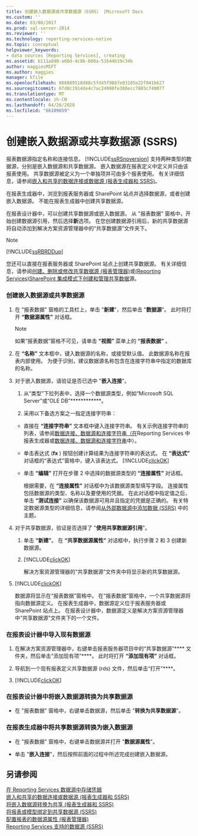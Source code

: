 ```yaml
---
title: 创建嵌入数据源或共享数据源（SSRS） |Microsoft Docs
ms.custom: ''
ms.date: 03/08/2017
ms.prod: sql-server-2014
ms.reviewer: ''
ms.technology: reporting-services-native
ms.topic: conceptual
helpviewer_keywords:
- data sources [Reporting Services], creating
ms.assetid: b111a8d0-a60d-4c8b-b00a-51644b19c34b
author: maggiesMSFT
ms.author: maggies
manager: kfile
ms.openlocfilehash: 088889518d88c5fd45f988fe03185e22f041b627
ms.sourcegitcommit: 6fd8c1914de4c7ac24900fe388ecc7883c740077
ms.translationtype: MT
ms.contentlocale: zh-CN
ms.lasthandoff: 04/26/2020
ms.locfileid: "66109659"
---
```

# <a name="create-an-embedded-or-shared-data-source-ssrs"></a>创建嵌入数据源或共享数据源 (SSRS)
  报表数据源指定名称和连接信息。 [!INCLUDE[ssRSnoversion](../includes/ssrsnoversion-md.md)] 支持两种类型的数据源，分别是嵌入数据源和共享数据源。 嵌入数据源在报表定义中定义并只由该报表使用。 共享数据源被定义为一个单独项并可由多个报表使用。 有关详细信息，请参阅[嵌入和共享的数据连接或数据源 &#40;报表生成器和 SSRS&#41;](../../2014/reporting-services/embedded-and-shared-data-connections-or-data-sources-report-builder-and-ssrs.md)。  
  
 在报表生成器中，浏览到报表服务器或 SharePoint 站点并选择数据源，或者创建嵌入数据源。 不能在报表生成器中创建共享数据源。  
  
 在报表设计器中，可以创建共享数据源或嵌入数据源。 从 "报表数据" 窗格中，开始创建数据源引用，然后选择**新**选项。 在您创建数据源引用后，新的共享数据源将自动添加到解决方案资源管理器中的“共享数据源”文件夹下。  
  
> [!NOTE]  
>  [!INCLUDE[ssRBRDDup](../includes/ssrbrddup-md.md)]  
  
 您还可以直接在报表服务器或 SharePoint 站点上创建共享数据源。 有关详细信息，请参阅[创建、删除或修改共享数据源 &#40;报表管理器&#41;](../../2014/reporting-services/create-delete-or-modify-a-shared-data-source-report-manager.md)或[&#40;Reporting Services&#41;SharePoint 集成模式下创建和管理共享数据](../../2014/reporting-services/create-manage-shared-data-sources-reporting-services-sharepoint-integrated-mode.md)源。  
  
### <a name="to-create-an-embedded-or-shared-data-source"></a>创建嵌入数据源或共享数据源  
  
1.  在 "报表数据" 窗格的工具栏上，单击 "**新建**"，然后单击 "**数据源**"。 此时将打开 **“数据源属性”** 对话框。  
  
    > [!NOTE]  
    >   如果“报表数据”窗格不可见，请单击 **“视图”** 菜单上的 **“报表数据”** 。  
  
2.  在 **“名称”** 文本框中，键入数据源的名称，或接受默认值。 此数据源名称在报表内部使用。 为便于识别，建议数据源名称包含在连接字符串中指定的数据库的名称。  
  
3.  对于嵌入数据源，请验证是否已选中 "**嵌入连接**"。  
  
    1.  从“类型”下拉列表中，选择一个数据源类型，例如“Microsoft SQL Server”或“OLE DB”************。  
  
    2.  采用以下备选方案之一指定连接字符串：  
  
    -   直接在 **“连接字符串”** 文本框中键入连接字符串。 有关示例连接字符串的列表，请参阅[数据连接、数据源和连接字符串（在](../../2014/reporting-services/data-connections-data-sources-and-connection-strings-in-report-builder.md)Reporting Services 中报表生成器或[数据连接、数据源和连接字符串](../../2014/reporting-services/data-connections-data-sources-and-connection-strings-in-reporting-services.md)中）。  
  
    -   单击表达式 (**fx** ) 按钮创建计算结果为连接字符串的表达式。 在 **“表达式”** 对话框的“表达式”窗格中，键入该表达式。 [!INCLUDE[clickOK](../includes/clickok-md.md)]  
  
    -   单击 **“编辑”** 打开在步骤 2 中选择的数据源类型的 **“连接属性”** 对话框。  
  
         根据需要，在 **“连接属性”** 对话框中为该数据源类型填写字段。 连接属性包括数据源的类型、名称以及要使用的凭据。 在此对话框中指定值之后，单击 **“测试连接”** 以确保该数据源可用并且指定的凭据是正确的。 有关特定数据源类型的详细信息，请参阅[从外部数据源中添加数据 (SSRS)](report-data/add-data-from-external-data-sources-ssrs.md) 中的主题。  
  
4.  对于共享数据源，验证是否选择了 "**使用共享数据源引用**"。  
  
    1.  单击 **“新建”**。 在 **“共享数据源属性”** 对话框中，执行步骤 2 和 3 创建新数据源。  
  
    2.  [!INCLUDE[clickOK](../includes/clickok-md.md)]  
  
         解决方案资源管理器的“共享数据源”文件夹中将显示新的共享数据源。  
  
5.  [!INCLUDE[clickOK](../includes/clickok-md.md)]  
  
     数据源将显示在“报表数据”窗格中。 在“报表数据”窗格中，一个共享数据源将指向数据源定义。 在报表生成器中，数据源定义位于报表服务器或 SharePoint 站点上。 在报表设计器中，数据源定义是解决方案资源管理器中“共享数据源”文件夹下的一个文件。  
  
### <a name="to-import-an-existing-data-source-in-report-designer"></a>在报表设计器中导入现有数据源  
  
1.  在解决方案资源管理器中，右键单击报表服务器项目中的“共享数据源”**** 文件夹，然后单击“添加现有项”****。 此时将打开 **“添加现有项”** 对话框。  
  
2.  导航到一个现有报表定义共享数据源 (rds) 文件，然后单击“打开”****。  
  
3.  [!INCLUDE[clickOK](../includes/clickok-md.md)]  
  
### <a name="to-convert-an-embedded-data-source-to-a-shared-data-source-in-report-designer"></a>在报表设计器中将嵌入数据源转换为共享数据源  
  
-   在 "报表数据" 窗格中，右键单击数据源，然后单击 "**转换为共享数据源**"。  
  
### <a name="to-convert-a-shared-data-source-to-an-embedded-data-source-in-report-builder"></a>在报表生成器中将共享数据源转换为嵌入数据源  
  
-   在 "报表数据" 窗格中，右键单击数据源并打开 "**数据源属性**"。  
  
-   单击 "**嵌入连接**"，然后按照前面的过程中所述完成创建嵌入数据源。  
  
## <a name="see-also"></a>另请参阅  
 [在 Reporting Services 数据源中存储凭据](report-data/store-credentials-in-a-reporting-services-data-source.md)   
 [嵌入和共享的数据连接或数据源 &#40;报表生成器和 SSRS&#41;](../../2014/reporting-services/embedded-and-shared-data-connections-or-data-sources-report-builder-and-ssrs.md)   
 [将嵌入数据源转换为共享 &#40;报表生成器和 SSRS&#41;](report-data/convert-data-sources-report-builder-and-ssrs.md)   
 [将报表或模型绑定到共享数据源 &#40;SSRS&#41;](report-data/bind-a-report-or-model-to-a-shared-data-source-ssrs.md)   
 [配置报表的数据源属性 &#40;报表管理器&#41;](report-data/configure-data-source-properties-for-a-report-report-manager.md)   
 [Reporting Services 支持的数据源 (SSRS)](create-deploy-and-manage-mobile-and-paginated-reports.md)  
  
  

